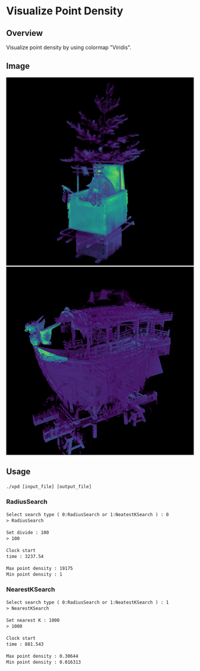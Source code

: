 # Visualize Point Density
## Overview
Visualize point density by using colormap "Viridis".

## Image
![img1](resources/hachimanyama.bmp)
![img2](resources/funehoko.bmp)

## Usage
`./vpd [input_file] [output_file]`

### RadiusSearch
```
Select search type ( 0:RadiusSearch or 1:NeatestKSearch ) : 0
> RadiusSearch

Set divide : 100
> 100

Clock start
time : 3237.54

Max point density : 19175
Min point density : 1
```


### NearestKSearch
```
Select search type ( 0:RadiusSearch or 1:NeatestKSearch ) : 1
> NearestKSearch

Set nearest K : 1000
> 1000

Clock start
time : 881.543

Max point density : 0.30644
Min point density : 0.016313
```